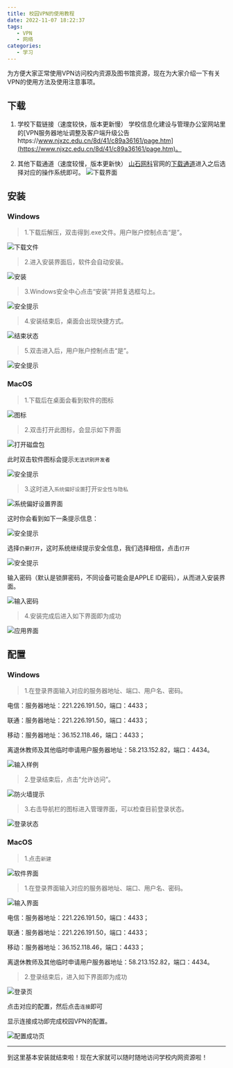 ```yaml
---
title: 校园VPN的使用教程
date: 2022-11-07 18:22:37
tags: 
   - VPN
   - 网络
categories: 
   - 学习
---
```


为方便大家正常使用VPN访问校内资源及图书馆资源，现在为大家介绍一下有关VPN的使用方法及使用注意事项。

## 下载

1. 学校下载链接（速度较快，版本更新慢）
学校信息化建设与管理办公室网站里的[VPN服务器地址调整及客户端升级公告https://www.njxzc.edu.cn/8d/41/c89a36161/page.htm](https://www.njxzc.edu.cn/8d/41/c89a36161/page.htm)。

2. 其他下载通道（速度较慢，版本更新快）
[山石网科](https://www.hillstonenet.com.cn/)官网的[下载通道](https://www.hillstonenet.com.cn/product-and-service/border-security/ngfw/#VPN)进入之后选择对应的操作系统即可。
![下载界面](https://github.com/songxiao1018/blog-img/blob/main/VPN/000.png?raw=true)

## 安装

### Windows

> 1.下载后解压，双击得到.exe文件。用户账户控制点击“是”。

![下载文件](https://user-images.githubusercontent.com/92096395/200289517-b5066c04-e7bb-4c3c-97d0-23f4a2e22b07.png)

> 2.进入安装界面后，软件会自动安装。

![安装](https://user-images.githubusercontent.com/92096395/200289524-a5135818-e187-4103-8d06-adc2f6b4b4e9.png)

> 3.Windows安全中心点击“安装”并把复选框勾上。

![安全提示](https://user-images.githubusercontent.com/92096395/200289526-900a8b9b-4301-4432-ba91-e44be517e225.png)

> 4.安装结束后，桌面会出现快捷方式。

![结束状态](https://user-images.githubusercontent.com/92096395/200289527-68adb6ca-816b-428f-99e3-fbddfaf6ecd1.png)

> 5.双击进入后，用户账户控制点击“是”。

![安全提示](https://user-images.githubusercontent.com/92096395/200289530-ab0c3513-1b07-46c1-a687-1731210e721c.png)

### MacOS

> 1.下载后在桌面会看到软件的图标

![图标](https://github.com/songxiao1018/blog-img/blob/main/VPN/21.png?raw=true)

> 2.双击打开此图标，会显示如下界面

![打开磁盘包](https://github.com/songxiao1018/blog-img/blob/main/VPN/22.png?raw=true)

此时双击软件图标会提示`无法识别开发者`

![安全提示](https://github.com/songxiao1018/blog-img/blob/main/VPN/23.png?raw=true)

> 3.这时进入`系统偏好设置`打开`安全性与隐私`

![系统偏好设置界面](https://github.com/songxiao1018/blog-img/blob/main/VPN/24.png?raw=true)

这时你会看到如下一条提示信息：

![安全提示](https://github.com/songxiao1018/blog-img/blob/main/VPN/25.png?raw=true)

选择`仍要打开`，这时系统继续提示安全信息，我们选择相信，点击`打开`

![安全提示](https://github.com/songxiao1018/blog-img/blob/main/VPN/26.png?raw=true)

输入密码（默认是锁屏密码，不同设备可能会是APPLE ID密码），从而进入安装界面。

![输入密码](https://github.com/songxiao1018/blog-img/blob/main/VPN/27.png?raw=true)

> 4.安装完成后进入如下界面即为成功

![应用界面](https://github.com/songxiao1018/blog-img/blob/main/VPN/28.png?raw=true)

<!-- ### Android

### IOS -->

## 配置

### Windows

> 1.在登录界面输入对应的服务器地址、端口、用户名、密码。

电信：服务器地址：221.226.191.50，端口：4433；

联通：服务器地址：221.226.191.50，端口：4433；

移动：服务器地址：36.152.118.46，端口：4433；

离退休教师及其他临时申请用户服务器地址：58.213.152.82，端口：4434。

![输入样例](https://user-images.githubusercontent.com/92096395/200289537-96e73bbc-acb8-41fe-b0d2-987f51b7f607.png)

> 2.登录结束后，点击“允许访问”。

![防火墙提示](https://user-images.githubusercontent.com/92096395/200289549-56242a33-8787-4305-af93-050a4141ca3e.png)

> 3.右击导航栏的图标进入管理界面，可以检查目前登录状态。

![登录状态](https://user-images.githubusercontent.com/92096395/200289507-02a66922-9717-4d18-9385-31ebbef2b49f.png)

### MacOS

> 1.点击`新建`

![软件界面](https://github.com/songxiao1018/blog-img/blob/main/VPN/28.png?raw=true)

> 1.在登录界面输入对应的服务器地址、端口、用户名、密码。

![输入界面](https://github.com/songxiao1018/blog-img/blob/main/VPN/29.png?raw=true)

电信：服务器地址：221.226.191.50，端口：4433；

联通：服务器地址：221.226.191.50，端口：4433；

移动：服务器地址：36.152.118.46，端口：4433；

离退休教师及其他临时申请用户服务器地址：58.213.152.82，端口：4434。

> 2.登录结束后，进入如下界面即为成功

![登录页](https://github.com/songxiao1018/blog-img/blob/main/VPN/31.png?raw=true)

点击对应的配置，然后点击`连接`即可

显示连接成功即完成校园VPN的配置。

![配置成功页](https://github.com/songxiao1018/blog-img/blob/main/VPN/32.png?raw=true)

---

到这里基本安装就结束啦！现在大家就可以随时随地访问学校内网资源啦！